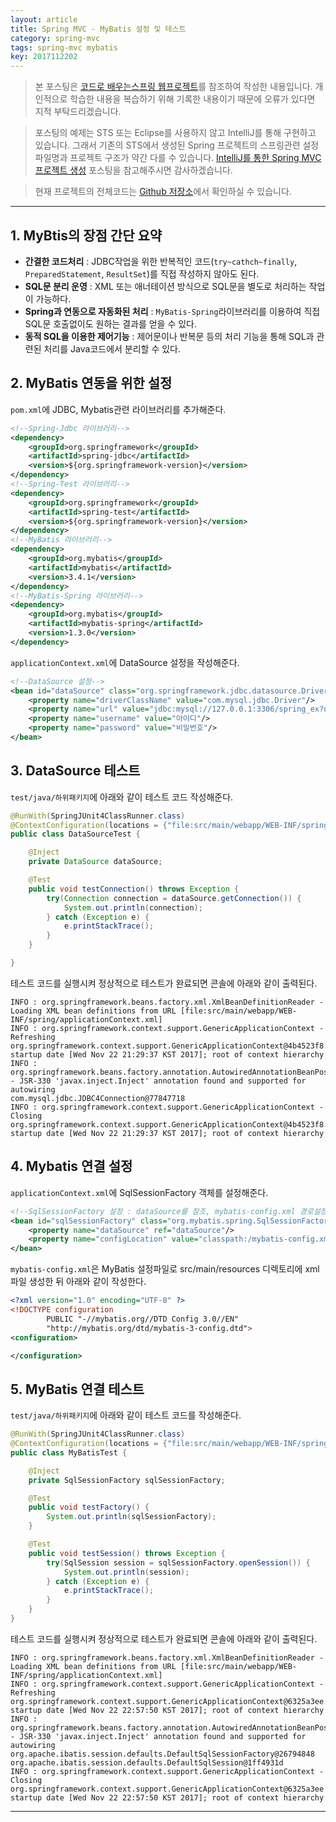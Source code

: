 ```yaml
---
layout: article
title: Spring MVC - MyBatis 설정 및 테스트
category: spring-mvc
tags: spring-mvc mybatis
key: 2017112202
---
```



> 본 포스팅은 [코드로 배우는스프링 웹프로젝트](http://www.yes24.com/24/goods/19720776?scode=032&OzSrank=1)를 참조하여 작성한 내용입니다. 개인적으로 학습한 내용을 복습하기 위해 기록한 내용이기 때문에 오류가 있다면 지적 부탁드리겠습니다.

> 포스팅의 예제는 STS 또는 Eclipse를 사용하지 않고 IntelliJ를 통해 구현하고 있습니다. 그래서 기존의 STS에서 생성된 Spring 프로젝트의 스프링관련 설정 파일명과 프로젝트 구조가 약간 다를 수 있습니다. [IntelliJ를 통한 Spring MVC 프로젝트 생성](https://walbatrossw.github.io/spring/mvc/2017/11/22/intellij-springmvc-create.html) 포스팅을 참고해주시면 감사하겠습니다.

> 현재 프로젝트의 전체코드는 [Github 저장소](https://github.com/walbatrossw/spring-mvc-ex)에서 확인하실 수 있습니다.

---

## 1. MyBtis의 장점 간단 요약

- **간결한 코드처리** : JDBC작업을 위한 반복적인 코드(`try~cathch~finally`, `PreparedStatement`, `ResultSet`)를 직접 작성하지 않아도 된다.
- **SQL문 분리 운영** : XML 또는 애너테이션 방식으로 SQL문을 별도로 처리하는 작업이 가능하다.
- **Spring과 연동으로 자동화된 처리** : `MyBatis-Spring`라이브러리를 이용하여 직접 SQL문 호출없이도 원하는 결과를 얻을 수 있다.
- **동적 SQL을 이용한 제어기능** : 제어문이나 반복문 등의 처리 기능을 통해 SQL과 관련된 처리를 Java코드에서 분리할 수 있다.

## 2. MyBatis 연동을 위한 설정

`pom.xml`에 JDBC, Mybatis관련 라이브러리를 추가해준다.

```xml
<!--Spring-Jdbc 라이브러리-->
<dependency>
    <groupId>org.springframework</groupId>
    <artifactId>spring-jdbc</artifactId>
    <version>${org.springframework-version}</version>
</dependency>
<!--Spring-Test 라이브러리-->
<dependency>
    <groupId>org.springframework</groupId>
    <artifactId>spring-test</artifactId>
    <version>${org.springframework-version}</version>
</dependency>
<!--MyBatis 라이브러리-->
<dependency>
    <groupId>org.mybatis</groupId>
    <artifactId>mybatis</artifactId>
    <version>3.4.1</version>
</dependency>
<!--MyBatis-Spring 라이브러리-->
<dependency>
    <groupId>org.mybatis</groupId>
    <artifactId>mybatis-spring</artifactId>
    <version>1.3.0</version>
</dependency>
```

`applicationContext.xml`에 DataSource 설정을 작성해준다.

```xml
<!--DataSource 설정-->
<bean id="dataSource" class="org.springframework.jdbc.datasource.DriverManagerDataSource">
    <property name="driverClassName" value="com.mysql.jdbc.Driver"/>
    <property name="url" value="jdbc:mysql://127.0.0.1:3306/spring_ex?useSSL=false"/>
    <property name="username" value="아이디"/>
    <property name="password" value="비밀번호"/>
</bean>
```

## 3. DataSource 테스트
`test/java/하위패키지`에 아래와 같이 테스트 코드 작성해준다.

```java
@RunWith(SpringJUnit4ClassRunner.class)
@ContextConfiguration(locations = {"file:src/main/webapp/WEB-INF/spring/applicationContext.xml"})
public class DataSourceTest {

    @Inject
    private DataSource dataSource;

    @Test
    public void testConnection() throws Exception {
        try(Connection connection = dataSource.getConnection()) {
            System.out.println(connection);
        } catch (Exception e) {
            e.printStackTrace();
        }
    }

}
```

테스트 코드를 실행시켜 정상적으로 테스트가 완료되면 콘솔에 아래와 같이 출력된다.

```
INFO : org.springframework.beans.factory.xml.XmlBeanDefinitionReader - Loading XML bean definitions from URL [file:src/main/webapp/WEB-INF/spring/applicationContext.xml]
INFO : org.springframework.context.support.GenericApplicationContext - Refreshing org.springframework.context.support.GenericApplicationContext@4b4523f8: startup date [Wed Nov 22 21:29:37 KST 2017]; root of context hierarchy
INFO : org.springframework.beans.factory.annotation.AutowiredAnnotationBeanPostProcessor - JSR-330 'javax.inject.Inject' annotation found and supported for autowiring
com.mysql.jdbc.JDBC4Connection@77847718
INFO : org.springframework.context.support.GenericApplicationContext - Closing org.springframework.context.support.GenericApplicationContext@4b4523f8: startup date [Wed Nov 22 21:29:37 KST 2017]; root of context hierarchy
```

## 4. Mybatis 연결 설정

`applicationContext.xml`에 SqlSessionFactory 객체를 설정해준다.

```xml
<!--SqlSessionFactory 설정 : dataSource를 참조, mybatis-config.xml 경로설정-->
<bean id="sqlSessionFactory" class="org.mybatis.spring.SqlSessionFactoryBean">
    <property name="dataSource" ref="dataSource"/>
    <property name="configLocation" value="classpath:/mybatis-config.xml"/>
</bean>
```

`mybatis-config.xml`은 MyBatis 설정파일로 src/main/resources 디렉토리에 xml파일 생성한 뒤 아래와 같이 작성한다.

```xml
<?xml version="1.0" encoding="UTF-8" ?>
<!DOCTYPE configuration
        PUBLIC "-//mybatis.org//DTD Config 3.0//EN"
        "http://mybatis.org/dtd/mybatis-3-config.dtd">
<configuration>

</configuration>
```

## 5. MyBatis 연결 테스트

`test/java/하위패키지`에 아래와 같이 테스트 코드를 작성해준다.

```java
@RunWith(SpringJUnit4ClassRunner.class)
@ContextConfiguration(locations = {"file:src/main/webapp/WEB-INF/spring/applicationContext.xml"})
public class MyBatisTest {

    @Inject
    private SqlSessionFactory sqlSessionFactory;

    @Test
    public void testFactory() {
        System.out.println(sqlSessionFactory);
    }

    @Test
    public void testSession() throws Exception {
        try(SqlSession session = sqlSessionFactory.openSession()) {
            System.out.println(session);
        } catch (Exception e) {
            e.printStackTrace();
        }
    }
}
```

테스트 코드를 실행시켜 정상적으로 테스트가 완료되면 콘솔에 아래와 같이 출력된다.

```
INFO : org.springframework.beans.factory.xml.XmlBeanDefinitionReader - Loading XML bean definitions from URL [file:src/main/webapp/WEB-INF/spring/applicationContext.xml]
INFO : org.springframework.context.support.GenericApplicationContext - Refreshing org.springframework.context.support.GenericApplicationContext@6325a3ee: startup date [Wed Nov 22 22:57:50 KST 2017]; root of context hierarchy
INFO : org.springframework.beans.factory.annotation.AutowiredAnnotationBeanPostProcessor - JSR-330 'javax.inject.Inject' annotation found and supported for autowiring
org.apache.ibatis.session.defaults.DefaultSqlSessionFactory@26794848
org.apache.ibatis.session.defaults.DefaultSqlSession@1ff4931d
INFO : org.springframework.context.support.GenericApplicationContext - Closing org.springframework.context.support.GenericApplicationContext@6325a3ee: startup date [Wed Nov 22 22:57:50 KST 2017]; root of context hierarchy
```

---
